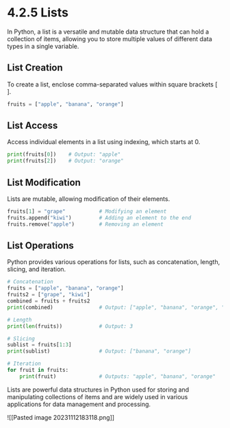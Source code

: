 # 4.2.5 Lists

In Python, a list is a versatile and mutable data structure that can hold a collection of items, allowing you to store multiple values of different data types in a single variable.

## List Creation
To create a list, enclose comma-separated values within square brackets [ ].
```python
fruits = ["apple", "banana", "orange"]
```

## List Access
Access individual elements in a list using indexing, which starts at 0.
```python
print(fruits[0])    # Output: "apple"
print(fruits[2])    # Output: "orange"
```

## List Modification
Lists are mutable, allowing modification of their elements.
```python
fruits[1] = "grape"           # Modifying an element
fruits.append("kiwi")         # Adding an element to the end
fruits.remove("apple")        # Removing an element
```

## List Operations
Python provides various operations for lists, such as concatenation, length, slicing, and iteration.
```python
# Concatenation
fruits = ["apple", "banana", "orange"]
fruits2 = ["grape", "kiwi"]
combined = fruits + fruits2
print(combined)               # Output: ["apple", "banana", "orange", "grape", "kiwi"]

# Length
print(len(fruits))            # Output: 3

# Slicing
sublist = fruits[1:3]
print(sublist)                # Output: ["banana", "orange"]

# Iteration
for fruit in fruits:
    print(fruit)              # Outputs: "apple", "banana", "orange"
```

Lists are powerful data structures in Python used for storing and manipulating collections of items and are widely used in various applications for data management and processing.


![[Pasted image 20231112183118.png]]

